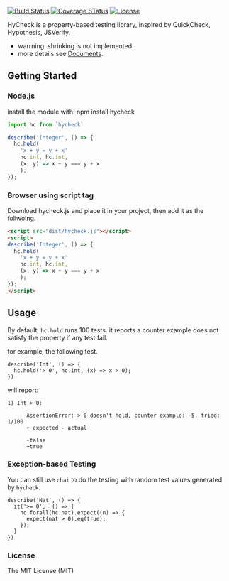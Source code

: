 [![Build Status](https://travis-ci.org/hychen/hycheck.svg?branch=master)](https://travis-ci.org/hycheck/hycheck)
[![Coverage STatus](https://coveralls.io/repos/github/hychen/hycheck/badge.svg?branch=master)](https://coveralls.io/github/hychen/hycheck?branch=master)
[![License](http://img.shields.io/:license-mit-blue.svg)](http://badges.mit-license.org/)

HyCheck is a property-based testing library, inspired by QuickCheck, Hypothesis, JSVerify.

- warrning: shrinking is not implemented.
- more details see [Documents](http://hychen.me/hycheck/index.html).

## Getting Started

### Node.js

install the module with: npm install hycheck 

```javascript
import hc from `hycheck`

describe('Integer', () => {
  hc.hold(
    'x + y = y + x'
    hc.int, hc.int,
    (x, y) => x + y === y + x
    );
});
```

### Browser using script tag

Download hycheck.js and place it in your project, then add it as the follwoing.

```html
<script src="dist/hycheck.js"></script>
<script>
describe('Integer', () => {
  hc.hold(
    'x + y = y + x'
    hc.int, hc.int,
    (x, y) => x + y === y + x
    );
});
</script>
```

## Usage

By default, `hc.hold` runs 100 tests. it reports a counter example does not satisfy the property 
if any test fail.

for example, the following test.

```
describe('Int', () => {
  hc.hold('> 0', hc.int, (x) => x > 0);
})
```

will report:

```
1) Int > 0:

      AssertionError: > 0 doesn't hold, counter example: -5, tried: 1/100
      + expected - actual

      -false
      +true
```

### Exception-based Testing

You can still use `chai` to do the testing with random test values 
generated by `hycheck`.

```
describe('Nat', () => {
  it('>= 0',  () => {
    hc.forall(hc.nat).expect((n) => {
      expect(nat > 0).eq(true);
    });
  }
})
```

### License

The MIT License (MIT)
